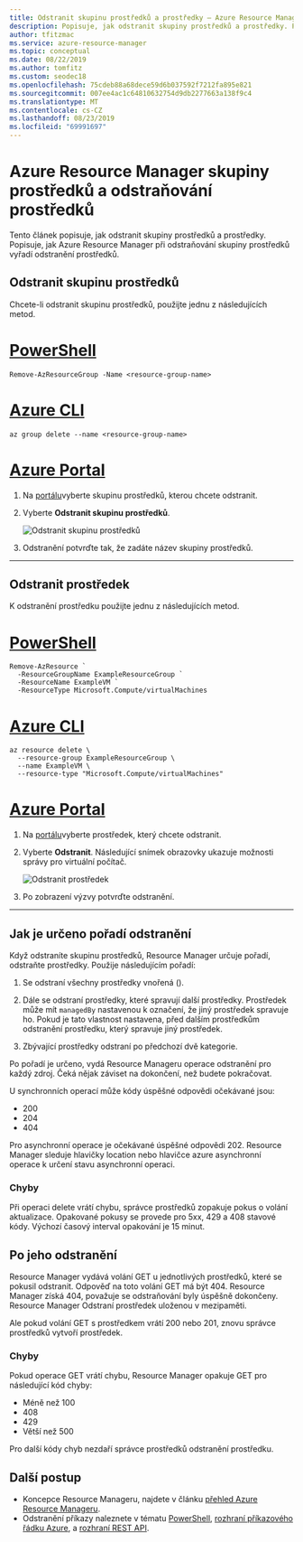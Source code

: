 ```yaml
---
title: Odstranit skupinu prostředků a prostředky – Azure Resource Manageru
description: Popisuje, jak odstranit skupiny prostředků a prostředky. Popisuje, jak Azure Resource Manager při odstraňování skupiny prostředků vyřadí odstranění prostředků. Popisuje kódy odpovědí a jak je určit, pokud bylo odstranění úspěšné zpracovává Resource Manageru.
author: tfitzmac
ms.service: azure-resource-manager
ms.topic: conceptual
ms.date: 08/22/2019
ms.author: tomfitz
ms.custom: seodec18
ms.openlocfilehash: 75cdeb88a68dece59d6b037592f7212fa895e821
ms.sourcegitcommit: 007ee4ac1c64810632754d9db2277663a138f9c4
ms.translationtype: MT
ms.contentlocale: cs-CZ
ms.lasthandoff: 08/23/2019
ms.locfileid: "69991697"
---
```

# <a name="azure-resource-manager-resource-group-and-resource-deletion"></a>Azure Resource Manager skupiny prostředků a odstraňování prostředků

Tento článek popisuje, jak odstranit skupiny prostředků a prostředky. Popisuje, jak Azure Resource Manager při odstraňování skupiny prostředků vyřadí odstranění prostředků.

## <a name="delete-resource-group"></a>Odstranit skupinu prostředků

Chcete-li odstranit skupinu prostředků, použijte jednu z následujících metod.

# <a name="powershelltabazure-powershell"></a>[PowerShell](#tab/azure-powershell)

```azurepowershell-interactive
Remove-AzResourceGroup -Name <resource-group-name>
```

# <a name="azure-clitabazure-cli"></a>[Azure CLI](#tab/azure-cli)

```azurecli-interactive
az group delete --name <resource-group-name>
```

# <a name="portaltabazure-portal"></a>[Azure Portal](#tab/azure-portal)

1. Na [portálu](https://portal.azure.com)vyberte skupinu prostředků, kterou chcete odstranit.

1. Vyberte **Odstranit skupinu prostředků**.

   ![Odstranit skupinu prostředků](./media/resource-group-delete/delete-group.png)

1. Odstranění potvrďte tak, že zadáte název skupiny prostředků.

---

## <a name="delete-resource"></a>Odstranit prostředek

K odstranění prostředku použijte jednu z následujících metod.

# <a name="powershelltabazure-powershell"></a>[PowerShell](#tab/azure-powershell)

```azurepowershell-interactive
Remove-AzResource `
  -ResourceGroupName ExampleResourceGroup `
  -ResourceName ExampleVM `
  -ResourceType Microsoft.Compute/virtualMachines
```

# <a name="azure-clitabazure-cli"></a>[Azure CLI](#tab/azure-cli)

```azurecli-interactive
az resource delete \
  --resource-group ExampleResourceGroup \
  --name ExampleVM \
  --resource-type "Microsoft.Compute/virtualMachines"
```

# <a name="portaltabazure-portal"></a>[Azure Portal](#tab/azure-portal)

1. Na [portálu](https://portal.azure.com)vyberte prostředek, který chcete odstranit.

1. Vyberte **Odstranit**. Následující snímek obrazovky ukazuje možnosti správy pro virtuální počítač.

   ![Odstranit prostředek](./media/resource-group-delete/delete-resource.png)

1. Po zobrazení výzvy potvrďte odstranění.

---

## <a name="how-order-of-deletion-is-determined"></a>Jak je určeno pořadí odstranění

Když odstraníte skupinu prostředků, Resource Manager určuje pořadí, odstraňte prostředky. Použije následujícím pořadí:

1. Se odstraní všechny prostředky vnořená ().

2. Dále se odstraní prostředky, které spravují další prostředky. Prostředek může mít `managedBy` nastavenou k označení, že jiný prostředek spravuje ho. Pokud je tato vlastnost nastavena, před dalším prostředkům odstranění prostředku, který spravuje jiný prostředek.

3. Zbývající prostředky odstraní po předchozí dvě kategorie.

Po pořadí je určeno, vydá Resource Manageru operace odstranění pro každý zdroj. Čeká nějak záviset na dokončení, než budete pokračovat.

U synchronních operací může kódy úspěšné odpovědi očekávané jsou:

* 200
* 204
* 404

Pro asynchronní operace je očekávané úspěšné odpovědi 202. Resource Manager sleduje hlavičky location nebo hlavičce azure asynchronní operace k určení stavu asynchronní operaci.
  
### <a name="errors"></a>Chyby

Při operaci delete vrátí chybu, správce prostředků zopakuje pokus o volání aktualizace. Opakované pokusy se provede pro 5xx, 429 a 408 stavové kódy. Výchozí časový interval opakování je 15 minut.

## <a name="after-deletion"></a>Po jeho odstranění

Resource Manager vydává volání GET u jednotlivých prostředků, které se pokusil odstranit. Odpověď na toto volání GET má být 404. Resource Manager získá 404, považuje se odstraňování byly úspěšně dokončeny. Resource Manager Odstraní prostředek uloženou v mezipaměti.

Ale pokud volání GET s prostředkem vrátí 200 nebo 201, znovu správce prostředků vytvoří prostředek.

### <a name="errors"></a>Chyby

Pokud operace GET vrátí chybu, Resource Manager opakuje GET pro následující kód chyby:

* Méně než 100
* 408
* 429
* Větší než 500

Pro další kódy chyb nezdaří správce prostředků odstranění prostředku.

## <a name="next-steps"></a>Další postup

* Koncepce Resource Manageru, najdete v článku [přehled Azure Resource Manageru](resource-group-overview.md).
* Odstranění příkazy naleznete v tématu [PowerShell](/powershell/module/az.resources/Remove-AzResourceGroup), [rozhraní příkazového řádku Azure](/cli/azure/group?view=azure-cli-latest#az-group-delete), a [rozhraní REST API](/rest/api/resources/resourcegroups/delete).
